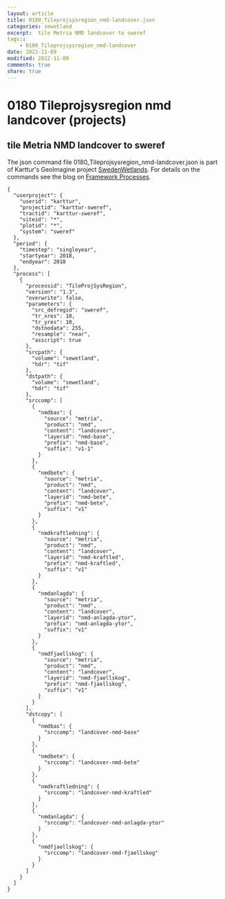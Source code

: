```yaml
---
layout: article
title: 0180_Tileprojsysregion_nmd-landcover.json
categories: sewetland
excerpt:  tile Metria NMD landcover to sweref 
tags:: 
    - 0180_Tileprojsysregion_nmd-landcover
date: 2022-11-09
modified: 2022-11-09
comments: true
share: true
---
```


# 0180 Tileprojsysregion nmd landcover (projects)

##  tile Metria NMD landcover to sweref 

The json command file <span class='file'>0180_Tileprojsysregion_nmd-landcover.json</span> is part of Karttur's GeoImagine project [<span class='project'>SwedenWetlands</span>](https://karttur.github.io/geoimagine03-proj-wetland-se/index.html). For details on the commands see the blog on [Framework Processes](https://karttur.github.io/geoimagine03-docs-procpack/).

```
{
  "userproject": {
    "userid": "karttur",
    "projectid": "karttur-sweref",
    "tractid": "karttur-sweref",
    "siteid": "*",
    "plotid": "*",
    "system": "sweref"
  },
  "period": {
    "timestep": "singleyear",
    "startyear": 2018,
    "endyear": 2018
  },
  "process": [
    {
      "processid": "TileProjSysRegion",
      "version": "1.3",
      "overwrite": false,
      "parameters": {
        "src_defregid": "sweref",
        "tr_xres": 10,
        "tr_yres": 10,
        "dstnodata": 255,
        "resample": "near",
        "asscript": true
      },
      "srcpath": {
        "volume": "sewetland",
        "hdr": "tif"
      },
      "dstpath": {
        "volume": "sewetland",
        "hdr": "tif"
      },
      "srccomp": [
        {
          "nmdbas": {
            "source": "metria",
            "product": "nmd",
            "content": "landcover",
            "layerid": "nmd-base",
            "prefix": "nmd-base",
            "suffix": "v1-1"
          }
        },
        {
          "nmdbete": {
            "source": "metria",
            "product": "nmd",
            "content": "landcover",
            "layerid": "nmd-bete",
            "prefix": "nmd-bete",
            "suffix": "v1"
          }
        },
        {
          "nmdkraftledning": {
            "source": "metria",
            "product": "nmd",
            "content": "landcover",
            "layerid": "nmd-kraftled",
            "prefix": "nmd-kraftled",
            "suffix": "v1"
          }
        },
        {
          "nmdanlagda": {
            "source": "metria",
            "product": "nmd",
            "content": "landcover",
            "layerid": "nmd-anlagda-ytor",
            "prefix": "nmd-anlagda-ytor",
            "suffix": "v1"
          }
        },
        {
          "nmdfjaellskog": {
            "source": "metria",
            "product": "nmd",
            "content": "landcover",
            "layerid": "nmd-fjaellskog",
            "prefix": "nmd-fjaellskog",
            "suffix": "v1"
          }
        }
      ],
      "dstcopy": [
        {
          "nmdbas": {
            "srccomp": "landcover-nmd-base"
          }
        },
        {
          "nmdbete": {
            "srccomp": "landcover-nmd-bete"
          }
        },
        {
          "nmdkraftledning": {
            "srccomp": "landcover-nmd-kraftled"
          }
        },
        {
          "nmdanlagda": {
            "srccomp": "landcover-nmd-anlagda-ytor"
          }
        },
        {
          "nmdfjaellskog": {
            "srccomp": "landcover-nmd-fjaellskog"
          }
        }
      ]
    }
  ]
}
```
